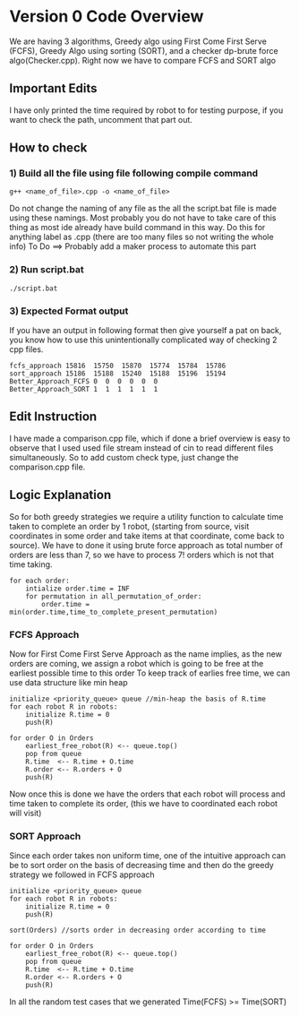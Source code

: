 # Version 0 Code Overview
We are having 3 algorithms, Greedy algo using First Come First Serve  (FCFS), Greedy Algo using sorting (SORT), and a checker dp-brute force algo(Checker.cpp). Right now we have to compare FCFS and SORT algo

## Important Edits
I have only printed the time required by robot to for testing purpose, if you want to check the path, uncomment that part out.

## How to check

### 1) Build all the file using file following compile command
  ```
g++ <name_of_file>.cpp -o <name_of_file>
 ```
Do not change the naming of any file as the all the script.bat file is made using these namings. Most probably you do not have to take care of this thing as most ide already have build command in this way. 
Do this for anything label as .cpp (there are too many files so not writing the whole info)
To Do ==> Probably add a maker process to automate this part

### 2) Run script.bat
```
./script.bat
```
### 3) Expected Format output
If you have an output in following format then give yourself a pat on back, you know how to use this unintentionally complicated way of checking 2 cpp files.
```
fcfs_approach 15816  15750  15870  15774  15784  15786
sort_approach 15186  15188  15240  15188  15196  15194
Better_Approach_FCFS 0  0  0  0  0  0
Better_Approach_SORT 1  1  1  1  1  1
```

## Edit Instruction
I have made a comparison.cpp file, which if done a brief overview is easy to observe that I used used file stream instead of cin to read different files simultaneously. So to add custom check type, just change the comparison.cpp file.

## Logic Explanation

So for both greedy strategies we require a utility function to calculate time taken to complete an order by 1 robot, (starting from source, visit coordinates in some order and take items at that coordinate, come back to source). 
We have to done it using brute force approach as total number of orders are less than 7, so we have to process 7! orders which is not that time taking.
```
for each order:
	intialize order.time = INF
	for permutation in all_permutation_of_order:
		order.time = min(order.time,time_to_complete_present_permutation)
```
### FCFS Approach

Now for First Come First Serve Approach as the name implies, as the new orders are coming, we assign a robot which is going to be free at the earliest possible time to this order
To keep track of earlies free time, we can use data structure like min heap
```
initialize <priority_queue> queue //min-heap the basis of R.time
for each robot R in robots:
	initialize R.time = 0
	push(R)

for order O in Orders
	earliest_free_robot(R) <-- queue.top()
	pop from queue
	R.time 	<-- R.time + O.time 
	R.order <-- R.orders + O
	push(R)
```
Now once this is done we have the orders that each robot will process and time taken to complete its order, (this we have to coordinated each robot will visit)

### SORT Approach
Since each order takes non uniform time, one of the intuitive approach can be to sort order on the basis of decreasing time and then do the greedy strategy we followed in FCFS approach
```
initialize <priority_queue> queue  
for each robot R in robots:
	initialize R.time = 0
	push(R)

sort(Orders) //sorts order in decreasing order according to time

for order O in Orders
	earliest_free_robot(R) <-- queue.top()
	pop from queue
	R.time 	<-- R.time + O.time 
	R.order <-- R.orders + O
	push(R)
```
In all the random test cases that we generated
Time(FCFS) >= Time(SORT)

